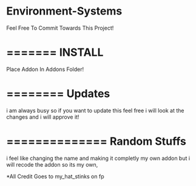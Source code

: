 Environment-Systems
======================

Feel Free To Commit Towards This Project!

=======
INSTALL
=======
Place Addon In Addons Folder!



========
Updates
========

i am always busy so if you want to update this feel free
i will look at the changes and i will approve it!



==============
Random Stuffs
==============

i feel like changing the name and making it completly my own addon
but i will recode the addon so its my own,

*All Credit Goes to my_hat_stinks on fp